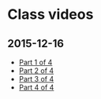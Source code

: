 # Class videos
## 2015-12-16
- [Part 1 of 4](https://youtu.be/avmYiB_JsyY)
- [Part 2 of 4](https://youtu.be/J9hUCr4Nrp0)
- [Part 3 of 4](https://youtu.be/TesWuJ3hOrA)
- [Part 4 of 4](https://youtu.be/Gor6UhQkbJ0)
